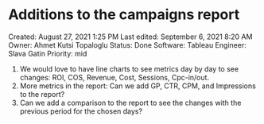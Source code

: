 # Additions to the campaigns report

Created: August 27, 2021 1:25 PM
Last edited: September 6, 2021 8:20 AM
Owner: Ahmet Kutsi Topaloglu
Status: Done
Software: Tableau
Engineer: Slava Gatin
Priority: mid

1. We would love to have line charts to see metrics day by day to see changes: ROI, COS, Revenue, Cost, Sessions, Cpc-in/out.
2. More metrics in the report: Can we add GP, CTR, CPM, and Impressions to the report?
3. Can we add a comparison to the report to see the changes with the previous period for the chosen days?